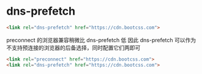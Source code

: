 # dns-prefetch
```html
<link rel="dns-prefetch" href="https://cdn.bootcss.com">
```
preconnect 的浏览器兼容稍微比 dns-prefetch 低
因此 dns-prefetch 可以作为不支持预连接的浏览器的后备选择，同时配置它们两即可
```html
<link rel="preconnect" href="https://cdn.bootcss.com">
<link rel="dns-prefetch" href="https://cdn.bootcss.com">
```